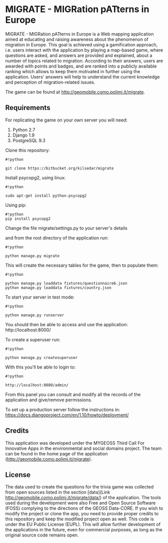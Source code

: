 # MIGRATE - MIGRation pATterns in Europe


MIGRATE - MIGRation pATterns in Europe is a Web mapping application aimed at educating and raising awareness about the phenomenon of migration in Europe. This goal is achieved using a gamification approach, i.e. users interact with the application by playing a map-based game, where questions are asked, and answers are provided and explained, about a number of topics related to migration. According to their answers, users are awarded with points and badges, and are ranked into a publicly available ranking which allows to keep them motivated in further using the application. Users' answers will help to understand the current knowledge and perception of migration-related issues.

The game can be found at http://geomobile.como.polimi.it/migrate.


## Requirements

For replicating the game on your own server you will need:

1. Python 2.7
2. Django 1.9
3. PostgreSQL 9.3

Clone this repository:

```
#!python

git clone https://bitbucket.org/kilsedar/migrate
```

Install psycopg2, using linux:
```
#!python

sudo apt-get install python-psycopg2
```
Using pip:
```
#!python
pip install psycopg2
```

Change the file migrate/settings.py to your server's details

and from the root directory of the application run:

```
#!python

python manage.py migrate
```


This will create the necessary tables for the game, then to populate them:

```
#!python

python manage.py loaddata fixtures/questionnaire6.json
python manage.py loaddata fixtures/country.json
```


To start your server in test mode:

```
#!python

python manage.py runserver
```


You should then be able to access and use the application:
http://localhost:8000/

To create a superuser run:

```
#!python

python manage.py createsuperuser
```


With this you'll be able to login to:

```
#!python

http://localhost:8080/admin/
```


From this panel you can consult and modify all the records of the application and give/remove permissions.

To set up a production server follow the instructions in:
https://docs.djangoproject.com/en/1.10/howto/deployment/

## Credits
This application was developed under the MYGEOSS Third Call For Innovative Apps in the environmental and social domains project. The team can be found in the home page of the application (http://geomobile.como.polimi.it/migrate).

## License

The data used to create the questions for the trivia game was collected from open sources listed in the section [data](Link http://geomobile.como.polimi.it/migrate/data/) of the application.
The tools used during the development were also Free and Open Source Software (FOSS) complying to the directions of the GEOSS Data-CORE.
If you wish to modify the project or clone the app, you need to provide proper credits to this repository and keep the modified project open as well. This code is under the EU Public License (EUPL).
This will allow further development of the applications in the future, even for commercial purposes, as long as the original source code remains open.
